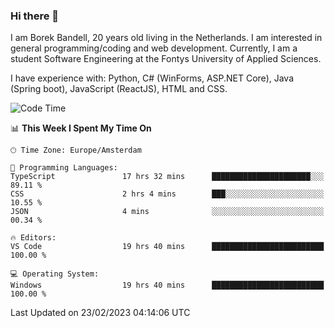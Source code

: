 ### Hi there 👋

I am Borek Bandell, 20 years old living in the Netherlands. I am interested in general programming/coding and web development. Currently, I am a student Software Engineering at the Fontys University of Applied Sciences.

I have experience with: Python, C# (WinForms, ASP.NET Core), Java (Spring boot), JavaScript (ReactJS), HTML and CSS.

<!--START_SECTION:waka-->
![Code Time](http://img.shields.io/badge/Code%20Time-414%20hrs%2043%20mins-blue)

📊 **This Week I Spent My Time On** 

```text
🕑︎ Time Zone: Europe/Amsterdam

💬 Programming Languages: 
TypeScript               17 hrs 32 mins      ██████████████████████░░░   89.11 % 
CSS                      2 hrs 4 mins        ███░░░░░░░░░░░░░░░░░░░░░░   10.55 % 
JSON                     4 mins              ░░░░░░░░░░░░░░░░░░░░░░░░░   00.34 % 

🔥 Editors: 
VS Code                  19 hrs 40 mins      █████████████████████████   100.00 % 

💻 Operating System: 
Windows                  19 hrs 40 mins      █████████████████████████   100.00 % 
```


 Last Updated on 23/02/2023 04:14:06 UTC
<!--END_SECTION:waka-->

<!--**tcBorek2002/tcBorek2002** is a ✨ _special_ ✨ repository because its `README.md` (this file) appears on your GitHub profile.

Here are some ideas to get you started:

- 🔭 I’m currently working on ...
- 🌱 I’m currently learning ...
- 👯 I’m looking to collaborate on ...
- 🤔 I’m looking for help with ...
- 💬 Ask me about ...
- 📫 How to reach me: ...
- 😄 Pronouns: ...
- ⚡ Fun fact: ...
-->
